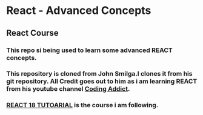 # React - Advanced Concepts

## React Course

### This repo si being used to learn some advanced REACT concepts.

### This repository is cloned from John Smilga.I clones it from his git repository. All Credit goes out to him as i am learning REACT from his youtube channel [Coding Addict](https://www.youtube.com/@CodingAddict).

### [REACT 18 TUTOARIAL](https://www.youtube.com/watch?v=GcrNHMcL-WM&list=PLnHJACx3NwAep5koWkniVHw8PK7dWCO21) is the course i am following.
